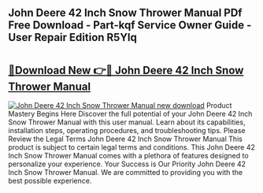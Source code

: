 ## John Deere 42 Inch Snow Thrower Manual PDf Free Download - Part-kqf Service Owner Guide - User Repair Edition R5Ylq

# <h2><a href="http://bc86899.oget.top/?id=John+Deere+42+Inch+Snow+Thrower+Manual">🔗Download New 👉🔴 John Deere 42 Inch Snow Thrower Manual</a></h2>

[![John Deere 42 Inch Snow Thrower Manual new download](https://i.imgur.com/5g1atiW.png)](http://bc86899.oget.top/?id=John+Deere+42+Inch+Snow+Thrower+Manual)
Product Mastery Begins Here Discover the full potential of your John Deere 42 Inch Snow Thrower Manual with this user manual. Learn about its capabilities, installation steps, operating procedures, and troubleshooting tips. Please Review the Legal Terms John Deere 42 Inch Snow Thrower Manual This product is subject to certain legal terms and conditions. This John Deere 42 Inch Snow Thrower Manual comes with a plethora of features designed to personalize your experience. Your Success is Our Priority John Deere 42 Inch Snow Thrower Manual. We are committed to providing you with the best possible experience.
